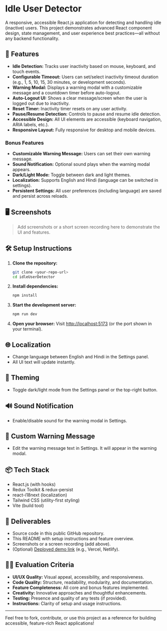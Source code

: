 # Idle User Detector

A responsive, accessible React.js application for detecting and handling idle (inactive) users. This project demonstrates advanced React component design, state management, and user experience best practices—all without any backend functionality.

## 🚀 Features

- **Idle Detection:** Tracks user inactivity based on mouse, keyboard, and touch events.
- **Configurable Timeout:** Users can set/select inactivity timeout duration (e.g., 1, 5, 10, 15, 30 minutes, or development seconds).
- **Warning Modal:** Displays a warning modal with a customizable message and a countdown timer before auto-logout.
- **Auto-Logout UI:** Shows a clear message/screen when the user is logged out due to inactivity.
- **Reset Timer:** Inactivity timer resets on any user activity.
- **Pause/Resume Detection:** Controls to pause and resume idle detection.
- **Accessible Design:** All UI elements are accessible (keyboard navigation, ARIA labels, etc.).
- **Responsive Layout:** Fully responsive for desktop and mobile devices.

### Bonus Features
- **Customizable Warning Message:** Users can set their own warning message.
- **Sound Notification:** Optional sound plays when the warning modal appears.
- **Dark/Light Mode:** Toggle between dark and light themes.
- **Localization:** Supports English and Hindi (language can be switched in settings).
- **Persistent Settings:** All user preferences (including language) are saved and persist across reloads.

## 🖥️ Screenshots

> Add screenshots or a short screen recording here to demonstrate the UI and features.

## 🛠️ Setup Instructions

1. **Clone the repository:**
   ```sh
   git clone <your-repo-url>
   cd idleUserDetector
   ```
2. **Install dependencies:**
   ```sh
   npm install
   ```
3. **Start the development server:**
   ```sh
   npm run dev
   ```
4. **Open your browser:**
   Visit [http://localhost:5173](http://localhost:5173) (or the port shown in your terminal).

## 🌐 Localization
- Change language between English and Hindi in the Settings panel.
- All UI text will update instantly.

## 🎨 Theming
- Toggle dark/light mode from the Settings panel or the top-right button.

## 🔊 Sound Notification
- Enable/disable sound for the warning modal in Settings.

## 📝 Custom Warning Message
- Edit the warning message text in Settings. It will appear in the warning modal.

## 📦 Tech Stack
- React.js (with hooks)
- Redux Toolkit & redux-persist
- react-i18next (localization)
- Tailwind CSS (utility-first styling)
- Vite (build tool)

## 📄 Deliverables
- Source code in this public GitHub repository.
- This README with setup instructions and feature overview.
- Screenshots or a screen recording (add above).
- (Optional) [Deployed demo link](#) (e.g., Vercel, Netlify).

## 🧑‍💻 Evaluation Criteria
- **UI/UX Quality:** Visual appeal, accessibility, and responsiveness.
- **Code Quality:** Structure, readability, modularity, and documentation.
- **Feature Completeness:** All core and bonus features implemented.
- **Creativity:** Innovative approaches and thoughtful enhancements.
- **Testing:** Presence and quality of any tests (if provided).
- **Instructions:** Clarity of setup and usage instructions.

---

Feel free to fork, contribute, or use this project as a reference for building accessible, feature-rich React applications!

